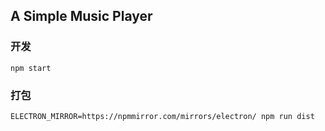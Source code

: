 ## A Simple Music Player

### 开发
```
npm start
```

### 打包

```
ELECTRON_MIRROR=https://npmmirror.com/mirrors/electron/ npm run dist
```